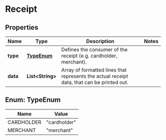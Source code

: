 

# Receipt

## Properties

Name | Type | Description | Notes
------------ | ------------- | ------------- | -------------
**type** | [**TypeEnum**](#TypeEnum) | Defines the consumer of the receipt (e.g. cardholder, merchant). | 
**data** | **List&lt;String&gt;** | Array of formatted lines that represents the actual receipt data, that can be printed out. | 



## Enum: TypeEnum

Name | Value
---- | -----
CARDHOLDER | &quot;cardholder&quot;
MERCHANT | &quot;merchant&quot;



